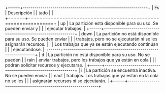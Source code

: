 +------+---------------------------------------------------------------+
| Es   | Descripción                                                   |
| tado |                                                               |
+======+===============================================================+
| up   | La partición está disponible para su uso. Se pueden enviar y  |
|      | ejecutar trabajos.                                            |
+------+---------------------------------------------------------------+
| down | La partición no está disponible para su uso. Se pueden enviar |
|      | trabajos, pero no se ejecutarán ni se les asignarán recursos. |
|      | Los trabajos que ya se están ejecutando continúan             |
|      | ejecutándose.                                                 |
+------+---------------------------------------------------------------+
| d    | La partición no está disponible para su uso. No se pueden     |
| rain | enviar trabajos, pero los trabajos que ya están en cola       |
|      | podrán solicitar recursos y ejecutarse.                       |
+------+---------------------------------------------------------------+
| i    | La partición se encuentra inactiva. No se pueden enviar       |
| nact | trabajos. Los trabajos que ya están en la cola no se les      |
|      | asignarán recursos ni se ejecutarán.                          |
+------+---------------------------------------------------------------+
